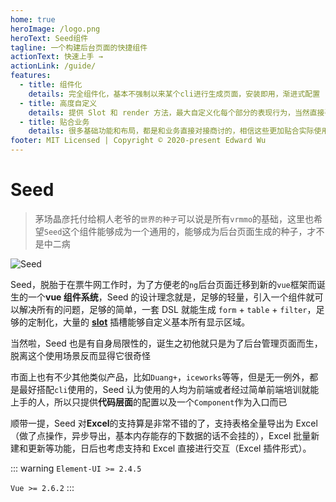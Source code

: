 ```yaml
---
home: true
heroImage: /logo.png
heroText: Seed组件
tagline: 一个构建后台页面的快捷组件
actionText: 快速上手 →
actionLink: /guide/
features:
  - title: 组件化
    details: 完全组件化，基本不强制以来某个cli进行生成页面，安装即用，渐进式配置
  - title: 高度自定义
    details: 提供 Slot 和 render 方法，最大自定义化每个部分的表现行为，当然直接引用某个部分自己拼装也没啥问题
  - title: 贴合业务
    details: 很多基础功能和布局，都是和业务直接对接商讨的，相信这些更加贴合实际使用人的场景吧
footer: MIT Licensed | Copyright © 2020-present Edward Wu
---
```


# Seed

> 茅场晶彦托付给桐人老爷的`世界的种子`可以说是所有`vrmmo`的基础，这里也希望`Seed`这个组件能够成为一个通用的，能够成为后台页面生成的种子，才不是中二病

![Seed](https://gss3.bdstatic.com/-Po3dSag_xI4khGkpoWK1HF6hhy/baike/c0%3Dbaike80%2C5%2C5%2C80%2C26/sign=46c9b88b75f08202399f996d2a929088/c8ea15ce36d3d5395d82536b3c87e950342ab0df.jpg)

Seed，脱胎于在票牛网工作时，为了方便老的`ng`后台页面迁移到新的`vue`框架而诞生的一个**vue 组件系统**，Seed 的设计理念就是，足够的轻量，引入一个组件就可以解决所有的问题，足够的简单，一套 DSL 就能生成 `form` + `table` + `filter`，足够的定制化，大量的 **[slot](https://cn.vuejs.org/v2/guide/components-slots.html)** 插槽能够自定义基本所有显示区域。

当然啦，Seed 也是有自身局限性的，诞生之初他就只是为了后台管理页面而生，脱离这个使用场景反而显得它很奇怪

市面上也有不少其他类似产品，比如`Duang+`，`iceworks`等等，但是无一例外，都是最好搭配`cli`使用的，Seed 认为使用的人均为前端或者经过简单前端培训就能上手的人，所以只提供**代码层面**的配置以及一个`Component`作为入口而已

顺带一提，Seed 对**Excel**的支持算是非常不错的了，支持表格全量导出为 Excel（做了点操作，异步导出，基本内存能存的下数据的话不会挂的），Excel 批量新建和更新等功能，日后也考虑支持和 Excel 直接进行交互（Excel 插件形式）。

::: warning
`Element-UI >= 2.4.5`

`Vue >= 2.6.2`
:::
